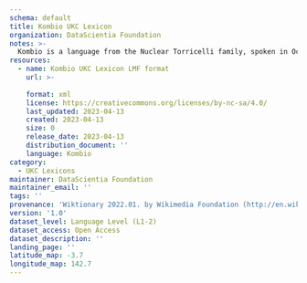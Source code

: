 ```yaml
---
schema: default
title: Kombio UKC Lexicon
organization: DataScientia Foundation
notes: >-
  Kombio is a language from the Nuclear Torricelli family, spoken in Oceania. The UKC Lexicon of Kombio is represented as a lexico-semantic network. It consists of words, word senses, synsets, as well as sense-level and synset-level relationships.
resources:
  - name: Kombio UKC Lexicon LMF format
    url: >-
      
    format: xml
    license: https://creativecommons.org/licenses/by-nc-sa/4.0/
    last_updated: 2023-04-13
    created: 2023-04-13
    size: 0
    release_date: 2023-04-13
    distribution_document: ''
    language: Kombio
category:
  - UKC Lexicons
maintainer: DataScientia Foundation
maintainer_email: ''
tags: ''
provenance: 'Wiktionary 2022.01. by Wikimedia Foundation (http://en.wiktionary.org); Princeton WordNet 2.1 by Princeton University (https://wordnet.princeton.edu)'
version: '1.0'
dataset_level: Language Level (L1-2)
dataset_access: Open Access
dataset_description: ''
landing_page: ''
latitude_map: -3.7
longitude_map: 142.7
---
```

